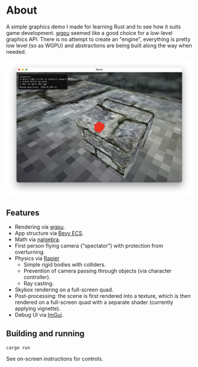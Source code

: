 # About
A simple graphics demo I made for learning Rust and to see how it suits game development. [wgpu](https://github.com/gfx-rs/wgpu) seemed like a good choice
for a low-level graphics API. There is no attempt to create an "engine", everything is pretty low level
(so as WGPU) and abstractions are being built along the way when needed.

![Screenshot](/screenshot.png?raw=true)

## Features
- Rendering via [wgpu](https://github.com/gfx-rs/wgpu).
- App structure via [Bevy ECS](https://crates.io/crates/bevy_ecs).
- Math via [nalgebra](https://github.com/dimforge/nalgebra).
- First person flying camera ("spectator") with protection from overturning.
- Physics via [Rapier](https://rapier.rs)
  - Simple rigid bodies with colliders.
  - Prevention of camera passing through objects (via character controller).
  - Ray casting.
- Skybox rendering on a full-screen quad.
- Post-processing: the scene is first rendered into a texture, which is then rendered on a full-screen quad
with a separate shader (currently applying vignette).
- Debug UI via [ImGui](https://github.com/yatekii/imgui-wgpu-rs).


## Building and running
```
cargo run
```
See on-screen instructions for controls.
